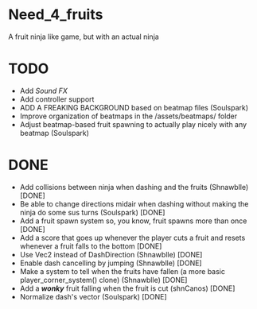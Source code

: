 # Need_4_fruits
A fruit ninja like game, but with an actual ninja

# TODO
- Add _Sound FX_
- Add controller support
- ADD A FREAKING BACKGROUND based on beatmap files (Soulspark)
- Improve organization of beatmaps in the /assets/beatmaps/ folder
- Adjust beatmap-based fruit spawning to actually play nicely with any beatmap (Soulspark)

# DONE
- Add collisions between ninja when dashing and the fruits (Shnawblle) [DONE]
- Be able to change directions midair when dashing without making the ninja do some sus turns (Soulspark) [DONE]
- Add a fruit spawn system so, you know, fruit spawns more than once [DONE]
- Add a score that goes up whenever the player cuts a fruit and resets whenever a fruit falls to the bottom [DONE]
- Use Vec2 instead of DashDirection (Shnawblle)  [DONE]
- Enable dash cancelling by jumping (Shnawblle) [DONE]
- Make a system to tell when the fruits have fallen (a more basic player_corner_system() clone) (Shnawblle) [DONE]
- Add a _**wonky**_ fruit falling when the fruit is cut (shnCanos) [DONE]
- Normalize dash's vector (Soulspark) [DONE]